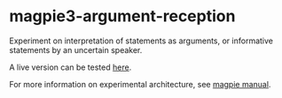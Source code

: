 # magpie3-argument-reception

Experiment on interpretation of statements as arguments, or informative statements by an uncertain speaker.

A live version can be tested [here](https://magpie-ea.github.io/magpie3-argument-reception/).

For more information on experimental architecture, see [magpie manual](https://magpie-mnual.netlify.app/).





